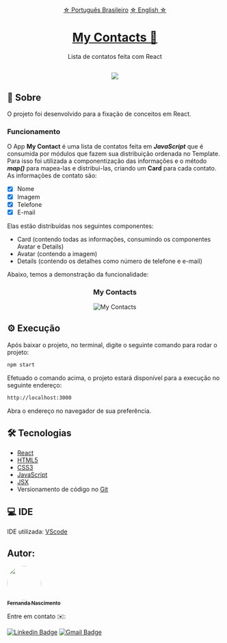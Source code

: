 <p align="center">
    <a href="https://github.com/Fernanda1701/my-contacts/blob/main/README.md">☆ Português Brasileiro</a>
    <a href="https://github.com/Fernanda1701/my-contacts/blob/main/README.eng.md">☆ English ☆</a> 
</p>


<h1 align="center">
    <a href="https://github.com/Fernanda1701/my-contacts">My Contacts 📑</a>
</h1>
<p align="center">Lista de contatos feita com React</p>

<h2 align="center">
<img src="https://img.shields.io/static/v1?label=Status:&message=Completo ✅&color=32CD32&style=for-the-badge&logo=ghost"/>
</h2>


## 💎 Sobre

O projeto foi desenvolvido para a fixação de conceitos em React.

<h3>Funcionamento</h3>

O App <b>My Contact</b> é uma lista de contatos feita em <b><i>JavaScript</b></i> que é consumida por módulos que fazem sua distribuição ordenada no Template.
Para isso foi utilizada a componentização das informações e o método <b><i>map()</b></i> para mapea-las e distribui-las, criando um <b>Card</b> para cada contato. 
As informações de contato são:

- [x] Nome
- [x] Imagem
- [x] Telefone 
- [x] E-mail

Elas estão distribuídas nos seguintes componentes:

- Card (contendo todas as informações, consumindo os componentes Avatar e Details)
- Avatar (contendo a imagem)
- Details (contendo os detalhes como número de telefone e e-mail)

Abaixo, temos a demonstração da funcionalidade:


<h3 align="center">My Contacts</h3>

<p align="center">
  <img alt="My Contacts" title="mycontacts" src="./README/mycontacts.gif" />
</p>

## ⚙️ Execução

Após baixar o projeto, no terminal, digite o seguinte comando para rodar o projeto:
```bash
npm start
```
Efetuado o comando acima, o projeto estará disponível para a execução no seguinte endereço:
```bash
http://localhost:3000
```
Abra o endereço no navegador de sua preferência.


## 🛠 Tecnologias
 
- [React](https://pt-br.reactjs.org/docs/getting-started.html)
- [HTML5](https://developer.mozilla.org/en-US/docs/Glossary/HTML5)
- [CSS3](https://devdocs.io/css/)
- [JavaScript](https://developer.mozilla.org/pt-BR/docs/Web/JavaScript)
- [JSX](https://pt-br.reactjs.org/docs/jsx-in-depth.html)
- Versionamento de código no [Git](https://git-scm.com/)

## 💻 IDE

IDE utilizada: [VScode](https://code.visualstudio.com/)

## Autor:

<a href="https://github.com/Fernanda1701">
 <img style="border-radius: 50%;" src="https://avatars.githubusercontent.com/Fernanda1701" width="80px;" alt=""/>
 <br />
 <sub><b>Fernanda Nascimento</b></sub></a> <a href="https://github.com/Fernanda1701"></a>

Entre em contato ✉️:

[![Linkedin Badge](https://img.shields.io/badge/-Fernanda-blue??style=plastic&logo=Linkedin&logoColor=white&link=https://www.linkedin.com/in/fnasci/)](https://www.linkedin.com/in/fnasci/)
[![Gmail Badge](https://img.shields.io/badge/-fnasci.1701@gmail.com-c14438?style=plastic&logo=Gmail&logoColor=white&link=mailto:fnasci.1701@gmail.com)](mailto:fnasci.1701@gmail.com)
